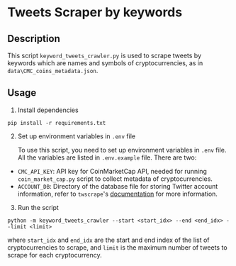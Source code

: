 # Tweets Scraper by keywords

## Description

This script `keyword_tweets_crawler.py` is used to scrape tweets by keywords which are names and symbols of cryptocurrencies, as in `data\CMC_coins_metadata.json`.

## Usage

1. Install dependencies

```
pip install -r requirements.txt
```

2. Set up environment variables in `.env` file

   To use this script, you need to set up environment variables in `.env` file. All the variables are listed in `.env.example` file. There are two:

- `CMC_API_KEY`: API key for CoinMarketCap API, needed for running `coin_market_cap.py` script to collect metadata of cryptocurrencies.
- `ACCOUNT_DB`: Directory of the database file for storing Twitter account information, refer to `twscrape`'s [documentation](https://github.com/vladkens/twscrape#add-accounts--login) for more information.

3. Run the script

```
python -m keyword_tweets_crawler --start <start_idx> --end <end_idx> --limit <limit>
```

where `start_idx` and `end_idx` are the start and end index of the list of cryptocurrencies to scrape, and `limit` is the maximum number of tweets to scrape for each cryptocurrency.
